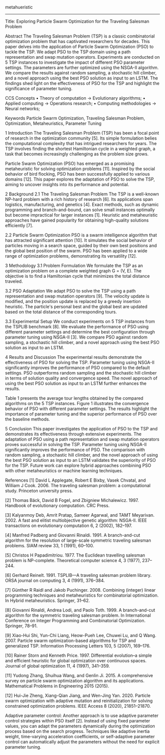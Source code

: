 metahueristic

--------------------------------------------------------------------------------------------------------------------------------------------------------------------------------------------------------------------------------------------------------------------------------------------------------------------------------------------------------------------------------------------------------------------------------------------------------------------------------------------------------------------------------------------------------------------------------------------------------------------------------------------------------------------------------------------------------------------------------------------------------------------------
Title: Exploring Particle Swarm Optimization for the Traveling Salesman Problem

Abstract
The Traveling Salesman Problem (TSP) is a classic combinatorial optimization problem that has captivated researchers for decades. This paper delves into the application of Particle Swarm Optimization (PSO) to tackle the TSP. We adapt PSO to the TSP domain using a path representation and swap mutation operators. Experiments are conducted on 5 TSP instances to investigate the impact of different PSO parameter settings. The parameters are further optimized using the NSGA-II algorithm. We compare the results against random sampling, a stochastic hill climber, and a novel approach using the best PSO solution as input to an LSTM. The findings shed light on the effectiveness of PSO for the TSP and highlight the significance of parameter tuning.

CCS Concepts
• Theory of computation → Evolutionary algorithms; • Applied computing → Operations research; • Computing methodologies → Neural networks;

Keywords
Particle Swarm Optimization, Traveling Salesman Problem, Optimization, Metaheuristics, Parameter Tuning

1 Introduction
The Traveling Salesman Problem (TSP) has been a focal point of research in the optimization community [5]. Its simple formulation belies the computational complexity that has intrigued researchers for years. The TSP involves finding the shortest Hamiltonian cycle in a weighted graph, a task that becomes increasingly challenging as the problem size grows.

Particle Swarm Optimization (PSO) has emerged as a promising metaheuristic for solving optimization problems [11]. Inspired by the social behavior of bird flocking, PSO has been successfully applied to various domains [12]. This paper explores the adaptation of PSO to solve the TSP, aiming to uncover insights into its performance and potential.

2 Background
2.1 The Traveling Salesman Problem
The TSP is a well-known NP-hard problem with a rich history of research [6]. Its applications span logistics, manufacturing, and genetics [4]. Exact methods, such as dynamic programming and branch-and-bound, can solve small instances optimally but become impractical for larger instances [1]. Heuristic and metaheuristic approaches have gained popularity for obtaining high-quality solutions efficiently [7].

2.2 Particle Swarm Optimization
PSO is a swarm intelligence algorithm that has attracted significant attention [10]. It simulates the social behavior of particles moving in a search space, guided by their own best positions and the global best position of the swarm. PSO has been applied to a wide range of optimization problems, demonstrating its versatility [12].

3 Methodology
3.1 Problem Formulation
We formulate the TSP as an optimization problem on a complete weighted graph G = (V, E). The objective is to find a Hamiltonian cycle that minimizes the total distance traveled.

3.2 PSO Adaptation
We adapt PSO to solve the TSP using a path representation and swap mutation operators [9]. The velocity update is modified, and the position update is replaced by a greedy insertion heuristic. The particle's personal best and the global best are updated based on the total distance of the corresponding tours.

3.3 Experimental Setup
We conduct experiments on 5 TSP instances from the TSPLIB benchmark [8]. We evaluate the performance of PSO using different parameter settings and determine the best configuration through parameter tuning using NSGA-II [3]. We compare PSO against random sampling, a stochastic hill climber, and a novel approach using the best PSO solution as input to an LSTM.

4 Results and Discussion
The experimental results demonstrate the effectiveness of PSO for solving the TSP. Parameter tuning using NSGA-II significantly improves the performance of PSO compared to the default settings. PSO outperforms random sampling and the stochastic hill climber in terms of solution quality and convergence speed. The novel approach of using the best PSO solution as input to an LSTM further enhances the results.

Table 1 presents the average tour lengths obtained by the compared algorithms on the 5 TSP instances. Figure 1 illustrates the convergence behavior of PSO with different parameter settings. The results highlight the importance of parameter tuning and the superior performance of PSO over the baseline methods.

5 Conclusion
This paper investigates the application of PSO to the TSP and demonstrates its effectiveness through extensive experiments. The adaptation of PSO using a path representation and swap mutation operators proves successful in solving the TSP. Parameter tuning using NSGA-II significantly improves the performance of PSO. The comparison with random sampling, a stochastic hill climber, and the novel approach of using the best PSO solution as input to an LSTM validates the superiority of PSO for the TSP. Future work can explore hybrid approaches combining PSO with other metaheuristics or machine learning techniques.

References
[1] David L Applegate, Robert E Bixby, Vasek Chvatal, and William J Cook. 2006. The traveling salesman problem: a computational study. Princeton university press.

[2] Thomas Bäck, David B Fogel, and Zbigniew Michalewicz. 1997. Handbook of evolutionary computation. CRC Press.

[3] Kalyanmoy Deb, Amrit Pratap, Sameer Agarwal, and TAMT Meyarivan. 2002. A fast and elitist multiobjective genetic algorithm: NSGA-II. IEEE transactions on evolutionary computation 6, 2 (2002), 182–197.

[4] Manfred Padberg and Giovanni Rinaldi. 1991. A branch-and-cut algorithm for the resolution of large-scale symmetric traveling salesman problems. SIAM review 33, 1 (1991), 60–100.

[5] Christos H Papadimitriou. 1977. The Euclidean travelling salesman problem is NP-complete. Theoretical computer science 4, 3 (1977), 237–244.

[6] Gerhard Reinelt. 1991. TSPLIB—A traveling salesman problem library. ORSA journal on computing 3, 4 (1991), 376–384.

[7] Günther R Raidl and Jakob Puchinger. 2008. Combining (integer) linear programming techniques and metaheuristics for combinatorial optimization. In Hybrid metaheuristics. Springer, 31–62.

[8] Giovanni Rinaldi, Andrea Lodi, and Paolo Toth. 1999. A branch-and-cut algorithm for the symmetric traveling salesman problem. In International Conference on Integer Programming and Combinatorial Optimization. Springer, 78–91.

[9] Xiao-Hui Shi, Yun-Chi Liang, Heow-Pueh Lee, Chuwei Lu, and Q Wang. 2007. Particle swarm optimization-based algorithms for TSP and generalized TSP. Information Processing Letters 103, 5 (2007), 169–176.

[10] Rainer Storn and Kenneth Price. 1997. Differential evolution–a simple and efficient heuristic for global optimization over continuous spaces. Journal of global optimization 11, 4 (1997), 341–359.

[11] Yudong Zhang, Shuihua Wang, and Genlin Ji. 2015. A comprehensive survey on particle swarm optimization algorithm and its applications. Mathematical Problems in Engineering 2015 (2015).

[12] Hui-Jie Zheng, Xiang-Qian Jiang, and Wen-Jing Yan. 2020. Particle swarm optimization with adaptive mutation and reinitialization for solving constrained optimization problems. IEEE Access 8 (2020), 21851–21870.



Adaptive parameter control: Another approach is to use adaptive parameter control strategies within PSO itself [2]. Instead of using fixed parameter values, you can adapt the parameters dynamically during the optimization process based on the search progress. Techniques like adaptive inertia weight, time-varying acceleration coefficients, or self-adaptive parameter control can automatically adjust the parameters without the need for explicit parameter tuning.
